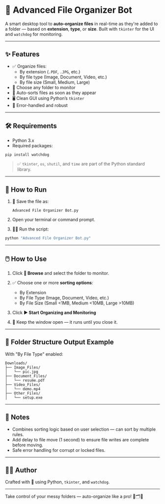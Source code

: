 # 📁 Advanced File Organizer Bot

A smart desktop tool to **auto-organize files** in real-time as they're added to a folder — based on **extension**, **type**, or **size**. Built with `tkinter` for the UI and `watchdog` for monitoring.

---

## ✨ Features

- ✅ Organize files:
  - By extension (`.PDF`, `.JPG`, etc.)
  - By file type (Image, Document, Video, etc.)
  - By file size (Small, Medium, Large)
- 📂 Choose any folder to monitor
- 📡 Auto-sorts files as soon as they appear
- 🖥️ Clean GUI using Python’s `tkinter`
- 🧠 Error-handled and robust

---

## 🛠️ Requirements

- Python 3.x
- Required packages:

```bash
pip install watchdog
````

> ✅ `tkinter`, `os`, `shutil`, and `time` are part of the Python standard library.

---

## 🚀 How to Run

1. 💾 Save the file as:

   ```
   Advanced File Organizer Bot.py
   ```

2. Open your terminal or command prompt.

3. 🏃‍♂️ Run the script:

```bash
python "Advanced File Organizer Bot.py"
```

---

## 🖱️ How to Use

1. Click **📂 Browse** and select the folder to monitor.
2. ✅ Choose one or more **sorting options**:

   * By Extension
   * By File Type (Image, Document, Video, etc.)
   * By File Size (Small <1MB, Medium <10MB, Large >10MB)
3. Click **▶ Start Organizing and Monitoring**
4. 🛑 Keep the window open — it runs until you close it.

---

## 📁 Folder Structure Output Example

With "By File Type" enabled:

```
Downloads/
├── Image_Files/
│   └── pic.jpg
├── Document_Files/
│   └── resume.pdf
├── Video_Files/
│   └── demo.mp4
├── Other_Files/
│   └── setup.exe
```

---

## 📌 Notes

* Combines sorting logic based on user selection — can sort by multiple rules.
* Add delay to file move (1 second) to ensure file writes are complete before moving.
* Safe error handling for corrupt or locked files.

---

## 🧑‍💻 Author

Crafted with 💚 using Python, `tkinter`, and `watchdog`.

---

Take control of your messy folders — auto-organize like a pro! 🚀🗂️🤖

```
